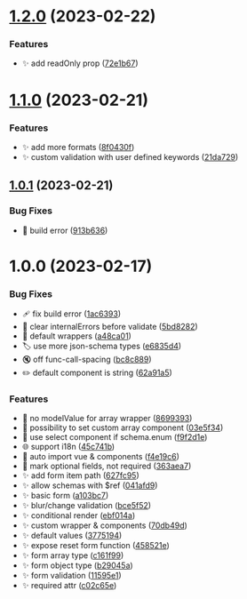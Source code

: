 # [1.2.0](https://github.com/morgbn/ajfg/compare/v1.1.0...v1.2.0) (2023-02-22)


### Features

* :sparkles: add readOnly prop ([72e1b67](https://github.com/morgbn/ajfg/commit/72e1b67804a078d21a52bf3f67eab18fb04d26d6))

# [1.1.0](https://github.com/morgbn/ajfg/compare/v1.0.1...v1.1.0) (2023-02-21)


### Features

* :sparkles: add more formats ([8f0430f](https://github.com/morgbn/ajfg/commit/8f0430f7478283e3f6e9946c33683ddd38f98649))
* :sparkles: custom validation with user defined keywords ([21da729](https://github.com/morgbn/ajfg/commit/21da7299a191a4863757e641823797e4a3d4169d))

## [1.0.1](https://github.com/morgbn/ajfg/compare/v1.0.0...v1.0.1) (2023-02-21)


### Bug Fixes

* :bug: build error ([913b636](https://github.com/morgbn/ajfg/commit/913b636c2a4bd362c61fedc78273fd81f62a2231))

# 1.0.0 (2023-02-17)


### Bug Fixes

* :adhesive_bandage: fix build error ([1ac6393](https://github.com/morgbn/ajfg/commit/1ac6393f7f6d044191471549de5d12da5e27f3ee))
* :bug: clear internalErrors before validate ([5bd8282](https://github.com/morgbn/ajfg/commit/5bd8282419e1779b30d592b70f0e002d17f9fabe))
* :bug: default wrappers ([a48ca01](https://github.com/morgbn/ajfg/commit/a48ca017d6db574182420d4738095a41e4147719))
* :label: use more json-schema types ([e6835d4](https://github.com/morgbn/ajfg/commit/e6835d4b36ff06d2e93a794b8f83972654b3caea))
* :mute: off func-call-spacing ([bc8c889](https://github.com/morgbn/ajfg/commit/bc8c889ea9af79d95a88fd93b27fd3b6d2f4f1df))
* :pencil2: default component is string ([62a91a5](https://github.com/morgbn/ajfg/commit/62a91a583c239db5f37b328eed46a4430f7214ea))


### Features

* :art: no modelValue for array wrapper ([8699393](https://github.com/morgbn/ajfg/commit/8699393397753f6af25f352bbf8ce896385a8f52))
* :art: possibility to set custom array component ([03e5f34](https://github.com/morgbn/ajfg/commit/03e5f3473e9d9ee1d454420603765accc98ac35e))
* :art: use select component if schema.enum ([f9f2d1e](https://github.com/morgbn/ajfg/commit/f9f2d1e1ceeafc95459e0d0fe9fac3ddbd4e11c5))
* :globe_with_meridians: support i18n ([45c741b](https://github.com/morgbn/ajfg/commit/45c741bbb9bfb10b57f75f6d140342dfd87966dd))
* :hammer: auto import vue & components ([f4e19c6](https://github.com/morgbn/ajfg/commit/f4e19c611c73e189a021fcf2cc4e5ec01105c73f))
* :lipstick: mark optional fields, not required ([363aea7](https://github.com/morgbn/ajfg/commit/363aea77bd02c5a2c7b1d4dbec06697c996d1d9b))
* :sparkles: add form item path ([627fc95](https://github.com/morgbn/ajfg/commit/627fc95ecd64f287b0fc5ad2f03b1be972c09c69))
* :sparkles: allow schemas with $ref ([041afd9](https://github.com/morgbn/ajfg/commit/041afd9de95ed0922dad9c46a98c9b4cfdd45a35))
* :sparkles: basic form ([a103bc7](https://github.com/morgbn/ajfg/commit/a103bc70d2b8cbab55bb0d1638844d8edce42447))
* :sparkles: blur/change validation ([bce5f52](https://github.com/morgbn/ajfg/commit/bce5f5253945857155a965747fe620de29f32a34))
* :sparkles: conditional render ([ebf014a](https://github.com/morgbn/ajfg/commit/ebf014af5c8ccea122c577a2d68d7cf3b1cb42cb))
* :sparkles: custom wrapper & components ([70db49d](https://github.com/morgbn/ajfg/commit/70db49dba7a1b2816b486f15725e103c51cfb803))
* :sparkles: default values ([3775194](https://github.com/morgbn/ajfg/commit/37751944b86c13cc06dbbc1f831e1ebd382b344d))
* :sparkles: expose reset form function ([458521e](https://github.com/morgbn/ajfg/commit/458521e5a58dd2cf4706832c57ac7c97a3d9ca16))
* :sparkles: form array type ([c161f99](https://github.com/morgbn/ajfg/commit/c161f9968a30c042d7a7babb86e1cff6e10b092e))
* :sparkles: form object type ([b29045a](https://github.com/morgbn/ajfg/commit/b29045afc7d14bd61a6a315ebcb784997599377c))
* :sparkles: form validation ([11595e1](https://github.com/morgbn/ajfg/commit/11595e18262cda0a691a0a3ef489671f9cb5afdd))
* :sparkles: required attr ([c02c65e](https://github.com/morgbn/ajfg/commit/c02c65ef51c31996f8ca9e4ac7b9a02706303e60))
